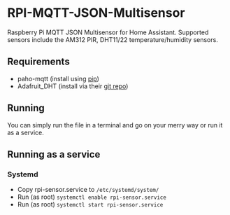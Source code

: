 # RPI-MQTT-JSON-Multisensor
Raspberry Pi MQTT JSON Multisensor for Home Assistant. Supported sensors include the AM312 PIR, DHT11/22 temperature/humidity sensors.

## Requirements
* paho-mqtt (install using [pip](https://pypi.python.org/pypi/paho-mqtt/1.1))
* Adafruit_DHT (install via their [git repo](https://github.com/adafruit/Adafruit_Python_DHT))

## Running
You can simply run the file in a terminal and go on your merry way or run it as a service.

## Running as a service
### Systemd
* Copy rpi-sensor.service to `/etc/systemd/system/`
* Run (as root) `systemctl enable rpi-sensor.service`
* Run (as root) `systemctl start rpi-sensor.service`